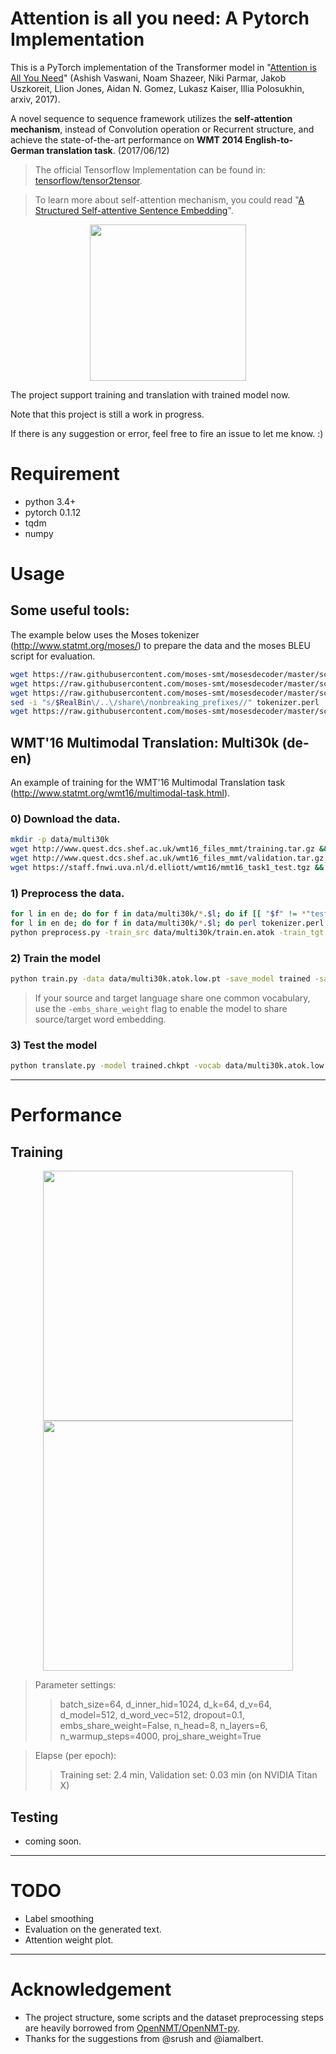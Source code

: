 # Attention is all you need: A Pytorch Implementation

This is a PyTorch implementation of the Transformer model in "[Attention is All You Need](https://arxiv.org/abs/1706.03762)" (Ashish Vaswani, Noam Shazeer, Niki Parmar, Jakob Uszkoreit, Llion Jones, Aidan N. Gomez, Lukasz Kaiser, Illia Polosukhin, arxiv, 2017). 


A novel sequence to sequence framework utilizes the **self-attention mechanism**, instead of Convolution operation or Recurrent structure, and achieve the state-of-the-art performance on **WMT 2014 English-to-German translation task**. (2017/06/12)

> The official Tensorflow Implementation can be found in: [tensorflow/tensor2tensor](https://github.com/tensorflow/tensor2tensor/blob/master/tensor2tensor/models/transformer.py).

> To learn more about self-attention mechanism, you could read "[A Structured Self-attentive Sentence Embedding](https://arxiv.org/abs/1703.03130)".

<p align="center">
<img src="http://imgur.com/1krF2R6.png" width="250">
</p>


The project support training and translation with trained model now.

Note that this project is still a work in progress.


If there is any suggestion or error, feel free to fire an issue to let me know. :)


# Requirement
- python 3.4+
- pytorch 0.1.12
- tqdm
- numpy


# Usage

## Some useful tools:

The example below uses the Moses tokenizer (http://www.statmt.org/moses/) to prepare the data and the moses BLEU script for evaluation.

```bash
wget https://raw.githubusercontent.com/moses-smt/mosesdecoder/master/scripts/tokenizer/tokenizer.perl
wget https://raw.githubusercontent.com/moses-smt/mosesdecoder/master/scripts/share/nonbreaking_prefixes/nonbreaking_prefix.de
wget https://raw.githubusercontent.com/moses-smt/mosesdecoder/master/scripts/share/nonbreaking_prefixes/nonbreaking_prefix.en
sed -i "s/$RealBin\/..\/share\/nonbreaking_prefixes//" tokenizer.perl
wget https://raw.githubusercontent.com/moses-smt/mosesdecoder/master/scripts/generic/multi-bleu.perl
```

## WMT'16 Multimodal Translation: Multi30k (de-en)

An example of training for the WMT'16 Multimodal Translation task (http://www.statmt.org/wmt16/multimodal-task.html).

### 0) Download the data.

```bash
mkdir -p data/multi30k
wget http://www.quest.dcs.shef.ac.uk/wmt16_files_mmt/training.tar.gz &&  tar -xf training.tar.gz -C data/multi30k && rm training.tar.gz
wget http://www.quest.dcs.shef.ac.uk/wmt16_files_mmt/validation.tar.gz && tar -xf validation.tar.gz -C data/multi30k && rm validation.tar.gz
wget https://staff.fnwi.uva.nl/d.elliott/wmt16/mmt16_task1_test.tgz && tar -xf mmt16_task1_test.tgz -C data/multi30k && rm mmt16_task1_test.tgz
```

### 1) Preprocess the data.
```bash
for l in en de; do for f in data/multi30k/*.$l; do if [[ "$f" != *"test"* ]]; then sed -i "$ d" $f; fi;  done; done
for l in en de; do for f in data/multi30k/*.$l; do perl tokenizer.perl -a -no-escape -l $l -q  < $f > $f.atok; done; done
python preprocess.py -train_src data/multi30k/train.en.atok -train_tgt data/multi30k/train.de.atok -valid_src data/multi30k/val.en.atok -valid_tgt data/multi30k/val.de.atok -save_data data/multi30k.atok.low.pt
```

### 2) Train the model
```bash
python train.py -data data/multi30k.atok.low.pt -save_model trained -save_mode best -proj_share_weight 
```
> If your source and target language share one common vocabulary, use the `-embs_share_weight` flag to enable the model to share source/target word embedding. 

### 3) Test the model
```bash
python translate.py -model trained.chkpt -vocab data/multi30k.atok.low.pt -src test.src.txt
```
---
# Performance
## Training

<p align="center">
<img src="http://imgur.com/i9Fs8Gh.png" width="400">
<img src="http://imgur.com/GC2VsTA.png" width="400">
</p>

> Parameter settings:
>> batch_size=64, d_inner_hid=1024, d_k=64, d_v=64, d_model=512, d_word_vec=512, dropout=0.1, embs_share_weight=False, n_head=8, n_layers=6, n_warmup_steps=4000, proj_share_weight=True

> Elapse (per epoch):
>> Training set: 2.4 min, Validation set: 0.03 min (on NVIDIA Titan X)

## Testing 
- coming soon.
---
# TODO
  - Label smoothing
  - Evaluation on the generated text.
  - Attention weight plot.
---
# Acknowledgement
- The project structure, some scripts and the dataset preprocessing steps are heavily borrowed from [OpenNMT/OpenNMT-py](https://github.com/OpenNMT/OpenNMT-py).
- Thanks for the suggestions from @srush and @iamalbert.
